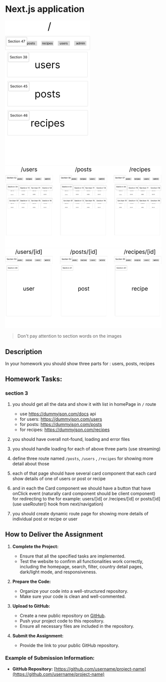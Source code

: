 # Next.js application

![Next.js app design](help/Group%201.png)
![Next.js app design](help/Group%202.png)
![Next.js app design](help/Group%203.png)

> Don't pay attention to section words on the images

## Description

In your homework you should show three parts for : users, posts, recipes

## Homework Tasks:

### section 3

1. you should get all the data and show it with list in homePage in `/` route
   - use https://dummyjson.com/docs api
   - for users: https://dummyjson.com/users
   - for posts: https://dummyjson.com/posts
   - for recipes: https://dummyjson.com/recipes
2. you should have overall not-found, loading and error files

3. you should handle loading for each of above three parts (use streaming)

4. define three route named `/posts`, `/users` , `/recipes` for showing more detail about those

5. each of that page should have several card component that each card show details of one of users or post or recipe

6. and in each the Card component we should have a button that have onClick event (naturally card component should be client component) for redirecting to the for example: users/[id] or /recipes/[id] or posts/[id](use useRouter() hook from next/navigation)

7. you should create dynamic route page for showing more details of individual post or recipe or user

## How to Deliver the Assignment

1. **Complete the Project:**

   - Ensure that all the specified tasks are implemented.
   - Test the website to confirm all functionalities work correctly, including the homepage, search, filter, country detail pages, dark/light mode, and responsiveness.

2. **Prepare the Code:**

   - Organize your code into a well-structured repository.
   - Make sure your code is clean and well-commented.

3. **Upload to GitHub:**

   - Create a new public repository on [GitHub](https://github.com/).
   - Push your project code to this repository.
   - Ensure all necessary files are included in the repository.

4. **Submit the Assignment:**
   - Provide the link to your public GitHub repository.

### Example of Submission Information:

- **GitHub Repository:** [https://github.com/username/project-name](https://github.com/username/project-name)
